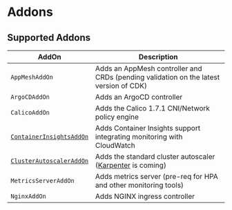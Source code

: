 # Addons

## Supported Addons

| AddOn             | Description                                                                       |
|-------------------|-----------------------------------------------------------------------------------|
| `AppMeshAddOn`           | Adds an AppMesh controller and CRDs (pending validation on the latest version of CDK) |
| `ArgoCDAddOn`            | Adds an ArgoCD controller |
| `CalicoAddOn`            | Adds the Calico 1.7.1 CNI/Network policy engine |
| [`ContainerInsightsAddOn`](./container-insights.md) | Adds Container Insights support integrating monitoring with CloudWatch |
| [`ClusterAutoscalerAddOn`](./cluster-autoscaler.md) | Adds the standard cluster autoscaler ([Karpenter](https://github.com/awslabs/karpenter) is coming)|
| `MetricsServerAddOn`| Adds metrics server (pre-req for HPA and other monitoring tools)|
| `NginxAddOn`        | Adds NGINX ingress controller |
